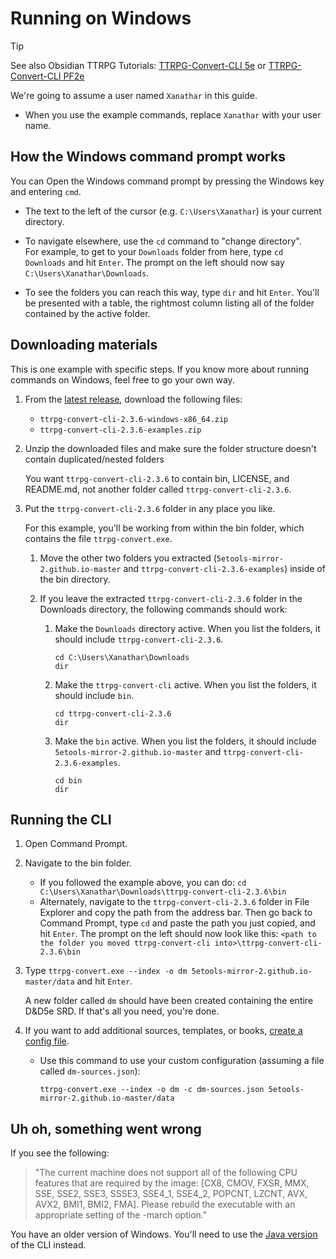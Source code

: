 # Running on Windows

> [!TIP]
> See also Obsidian TTRPG Tutorials: [TTRPG-Convert-CLI 5e][] or [TTRPG-Convert-CLI PF2e][]

[TTRPG-Convert-CLI 5e]: https://obsidianttrpgtutorials.com/Obsidian+TTRPG+Tutorials/Plugin+Tutorials/TTRPG-Convert-CLI/TTRPG-Convert-CLI+5e
[TTRPG-Convert-CLI PF2e]: https://obsidianttrpgtutorials.com/Obsidian+TTRPG+Tutorials/Plugin+Tutorials/TTRPG-Convert-CLI/TTRPG-Convert-CLI+PF2e

We're going to assume a user named `Xanathar` in this guide.

- When you use the example commands, replace `Xanathar` with your user name.

## How the Windows command prompt works

You can Open the Windows command prompt by pressing the Windows key and entering `cmd`.

- The text to the left of the cursor (e.g. `C:\Users\Xanathar`) is your current directory.

- To navigate elsewhere, use the `cd` command to "change directory".  
  For example, to get to your `Downloads` folder from here, type `cd Downloads` and hit `Enter`.
  The prompt on the left should now say `C:\Users\Xanathar\Downloads`.

- To see the folders you can reach this way, type `dir` and hit `Enter`.
  You'll be presented with a table, the rightmost column listing all of the folder contained by the active folder.

## Downloading materials

This is one example with specific steps. If you know more about running commands on Windows, feel free to go your own way.

1. From the [latest release][1], download the following files:

    - `ttrpg-convert-cli-2.3.6-windows-x86_64.zip`
    - `ttrpg-convert-cli-2.3.6-examples.zip`

2. Unzip the downloaded files and make sure the folder structure doesn't contain duplicated/nested folders

    You want `ttrpg-convert-cli-2.3.6` to contain bin, LICENSE, and README.md, not another folder called `ttrpg-convert-cli-2.3.6`.

3. Put the `ttrpg-convert-cli-2.3.6` folder in any place you like.

    For this example, you'll be working from within the bin folder, which contains the file `ttrpg-convert.exe`.

    1. Move the other two folders you extracted (`5etools-mirror-2.github.io-master` and `ttrpg-convert-cli-2.3.6-examples`) inside of the bin directory.

    2. If you leave the extracted `ttrpg-convert-cli-2.3.6` folder in the Downloads directory, the following commands should work:

        1. Make the `Downloads` directory active. When you list the folders, it should include `ttrpg-convert-cli-2.3.6`.

            ```console
            cd C:\Users\Xanathar\Downloads
            dir
            ```

        2. Make the `ttrpg-convert-cli` active. When you list the folders, it should include `bin`.

            ```console
            cd ttrpg-convert-cli-2.3.6
            dir
            ```

        3. Make the `bin` active. When you list the folders, it should include `5etools-mirror-2.github.io-master` and `ttrpg-convert-cli-2.3.6-examples`.

            ```console
            cd bin
            dir
            ```

[1]: https://github.com/ebullient/ttrpg-convert-cli/releases/latest

## Running the CLI

1. Open Command Prompt.

2. Navigate to the bin folder.

    - If you followed the example above, you can do: `cd C:\Users\Xanathar\Downloads\ttrpg-convert-cli-2.3.6\bin`
    - Alternately, navigate to the `ttrpg-convert-cli-2.3.6` folder in File Explorer and copy the path from the address bar.
        Then go back to Command Prompt, type `cd` and paste the path you just copied, and hit `Enter`.
        The prompt on the left should now look like this: `<path to the folder you moved ttrpg-convert-cli into>\ttrpg-convert-cli-2.3.6\bin`

3. Type `ttrpg-convert.exe --index -o dm 5etools-mirror-2.github.io-master/data` and hit `Enter`.

    A new folder called `dm` should have been created containing the entire D&D5e SRD. If that's all you need, you're done.

4. If you want to add additional sources, templates, or books, [create a config file][3].

    - Use this command to use your custom configuration (assuming a file called `dm-sources.json`):

        ```console
        ttrpg-convert.exe --index -o dm -c dm-sources.json 5etools-mirror-2.github.io-master/data
        ```

[3]: docs/configuration.md

## Uh oh, something went wrong

If you see the following:

> "The current machine does not support all of the following CPU features that are required by the image:
> \[CX8, CMOV, FXSR, MMX, SSE, SSE2, SSE3, SSSE3, SSE4_1, SSE4_2, POPCNT, LZCNT, AVX, AVX2, BMI1, BMI2, FMA].
> Please rebuild the executable with an appropriate setting of the -march option."

You have an older version of Windows. You'll need to use the [Java version](docs/alternateRun.md#use-java-to-run-the-jar) of the CLI instead.
